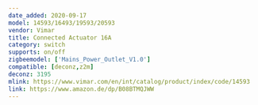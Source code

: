 ```yaml
---
date_added: 2020-09-17
model: 14593/16493/19593/20593
vendor: Vimar
title: Connected Actuator 16A
category: switch
supports: on/off
zigbeemodel: ['Mains_Power_Outlet_V1.0']
compatible: [deconz,z2m]
deconz: 3195
mlink: https://www.vimar.com/en/int/catalog/product/index/code/14593
link: https://www.amazon.de/dp/B08BTMQJWW
---
```

